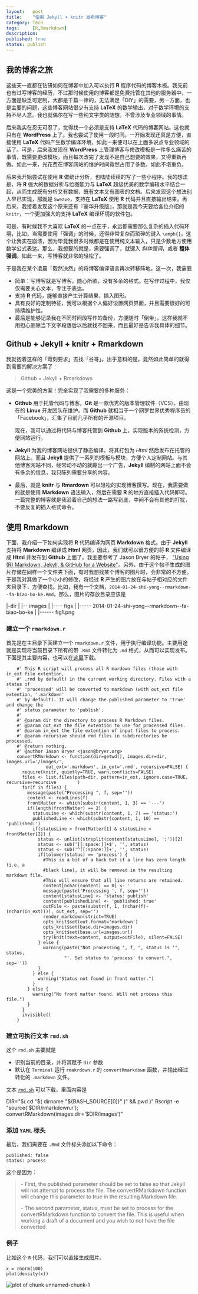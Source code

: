 ```yaml
---
layout:   post
title:    "使用 Jekyll + knitr 发布博客"
category: Tech 
tags:     [R,Rmarkdown]
description: 
published: true
status: publish
---
```

 
## 我的博客之旅
 
这些天一直都在钻研如何在博客中加入可以执行 **R** 程序代码的博客木板。我先前也有过写博客的经历，不过那时候使用的博客都是免费托管在其他的服务器中，一方面是缺乏可定制，大都是千篇一律的，无法满足「DIY」的需要，另一方面，也是主要的问题，这些博客网站很少有支持 **LaTeX** 的数学输出，对于数学环境的支持不尽人意。我也就偶尔在写一些纯文字类的随想，不曾涉及专业领域的事情。
 
后来我实在忍无可忍了，觉得找一个必须是支持 **LaTeX** 代码的博客网站。这也就只有在 **WordPress** 上了。我也尝试了使用一段时间。一开始发现还真是方便，直接使用 **LaTeX** 代码产生数学编译环境，如此一来便可以在上面多说点专业领域的话了。可是，后来我发现在 **WordPress** 上管理博客与修改模板是一件多么痛苦的事情，既需要更改模板，而且每次改完了发现不是自己想要的效果，又得重新再做。如此一来，光花费在博客网站的维护时间竟然占用了多数。如此不堪重负。
 
后来我开始尝试在使用  **R** 做统计分析，也陆陆续续的写了一些小程序。我的想法是，将 **R** 强大的数据分析与绘图能力与 **LaTeX** 超级优美的数学编辑水平结合一起，从而生成既有分析又有数据、既有文本又有图表的文档。后来发现这个想法别人早已实现，那就是 `Sweave`，支持在 **LaTeX** 使用 **R** 代码并且直接输出结果。再后来，我接着发现这个原来还有『豪华升级版』，那就是我今天要给各位介绍的 `knitr`，一个更加强大的支持 **LaTeX** 编译环境的软件包。
 
可是，有时候我不大喜欢 **LaTeX** 的一点在于，永远都需要那么复杂的插入代码环境，比如，当需要使用「强调」的时候，还得非常复杂而琐碎的键入 `\emph{}`，这个让我实在崩溃，因为毕竟我很多时候都是在使用纯文本输入，只是少数地方使用数学公式表达。那么，我想要的就是，需要强调了，就键入 *斜体强调*，或者 **粗体强调**。如此一来，写博客就非常的轻松了。
 
于是我在某个凌晨「毅然决然」的将博客编译语言再次转移阵地。这一次，我需要
 - 简单：写博客就是写博客，随心所欲，没有多余的格式。在写作过程中，我仅仅需要关心文本，专注于表达。
 - 支持 **R** 代码，能够直接产生计算结果，插入图形。
 - 具有良好的定制特征，我可以根据个人偏好设置网页界面，并且需要很好的可持续维护性。
 - 最后是能够记录我在不同时间段写作的备份，方便随时「倒带」。这样我就不用担心删除当下文字段落后以后就找不回来，而且最好是告诉我具体的细节。
 
## Github + Jekyll + knitr + Rmarkdown
 
我就抱着这样的「苛刻要求」去找「谷哥」。出乎意料的是，竟然如此简单的就得到需要的解决方案了：
> Github + Jekyll + Rmarkdown
 
这是一个完美的方案！完全实现了我需要的多种服务：
- **Github** 用于托管代码与博客。**Git** 是一款优秀的版本管理软件（VCS），由现在的 **Linux** 开发团队在维护。而 **Github** 就相当于一个网罗世界优秀程序员的「Facebook」，汇集了目前几乎所有的开源项目。
 
  现在，我可以通过将代码与博客托管到 **Github** 上，实现版本的系统检测，方便网站运行。
  
- **Jekyll** 为我的博客网站提供了静态编译，将其打包为 *Html* 然后发布在托管的网站上。而且 **Jekyll** 提供了一系列的模板与模块，方便个人定制网站。与其他博客网站不同，经常动不动的就蹦出一个广告，**Jekyll** 编制的网站上面不会有多余的信息，我只陈列需要分享的内容。
 
- 最后，就是 **knitr** 与 **Rmardown** 可以轻松的实现博客撰写。现在，我需要做的就是使用 **Markdown** 语法输入，然后在需要 **R** 的地方直接插入代码即可。一篇完整的博客就是我沿着自己的想法一路写到底，中间不会有其他的打扰，不要反复的插入格式命令。
 
## 使用 **Rmarkdown** 
 
下面，我介绍一下如何实现将 **R** 代码编译为网页 **Markdown** 格式。由于 **Jekyll** 支持将 **Markdown** 编译成 **Html** 网页，因此，我们就可以很方便的将 **R** 文件编译成 **Html** 并发布到 **Github** 上面了。我主要参考了 Jason Bryer 的帖子， ["Using (R) Markdown, Jekyll, & GitHub for a Website"](http://jason.bryer.org/posts/2012-12-10/Markdown_Jekyll_R_for_Blogging.html)。另外，由于这个帖子生成的图片存储在同样一个文件夹下面，有时我想找某个博客的图片时，会非常的不方便。于是我对其做了一个小小的修改，将经过 **R** 产生的图片放在与帖子相对应的文件夹目录下，方便查找。比如，我有一个文档，`2014-01-24-shi-yong--rmarkdown--fa-biao-bo-ke.Rmd`，那么，图片的存放目录应该是
 
|-dir
|
|-- images
|
|---- figs
|
|----- 2014-01-24-shi-yong--rmarkdown--fa-biao-bo-ke
|
|------ fig1.png
 
### 建立一个 `rmarkdown.r`
 
首先是在主目录下面建立一个 `rmarkdown.r` 文件，用于执行编译功能。主要用途就是实现将当前目录下所有的带 `.Rmd` 文件转化为 `.md` 格式，从而可以实现发布。下面是其主要内容，也可以在[这里](/cn/_post/rmarkdwn.r)下载。
 
 
        #' This R script will process all R mardown files (those with in_ext file extention,
        #' .rmd by default) in the current working directory. Files with a status of
        #' 'processed' will be converted to markdown (with out_ext file extention, '.markdown'
        #' by default). It will change the published parameter to 'true' and change the
        #' status parameter to 'publish'.
        #' 
        #' @param dir the directory to process R Markdown files.
        #' @param out_ext the file extention to use for processed files.
        #' @param in_ext the file extention of input files to process.
        #' @param recursive should rmd files in subdirectories be processed.
        #' @return nothing.
        #' @author Jason Bryer <jason@bryer.org>
        convertRMarkdown <- function(dir=getwd(), images.dir=dir, images.url='/images/',
                   out_ext='.markdown', in_ext='.rmd', recursive=FALSE) {
          require(knitr, quietly=TRUE, warn.conflicts=FALSE)
          files <- list.files(path=dir, pattern=in_ext, ignore.case=TRUE, recursive=recursive        )
          for(f in files) {
            message(paste("Processing ", f, sep=''))
            content <- readLines(f)
            frontMatter <- which(substr(content, 1, 3) == '---')
            if(length(frontMatter) == 2) {
              statusLine <- which(substr(content, 1, 7) == 'status:')
              publishedLine <- which(substr(content, 1, 10) == 'published:')
              if(statusLine > frontMatter[1] & statusLine < frontMatter[2]) {
                status <- unlist(strsplit(content[statusLine], ':'))[2]
                status <- sub('[[:space:]]+$', '', status)
                status <- sub('^[[:space:]]+', '', status)
                if(tolower(status) == 'process') {
                  #This is a bit of a hack but if a line has zero length (i.e. a
                  #black line), it will be removed in the resulting markdown file.
                  #This will ensure that all line returns are retained.
                  content[nchar(content) == 0] <- ' '
                  message(paste('Processing ', f, sep=''))
                  content[statusLine] <- 'status: publish'
                  content[publishedLine] <- 'published: true'
                  outFile <- paste(substr(f, 1, (nchar(f)-(nchar(in_ext)))), out_ext, sep='')
                  render_markdown(strict=TRUE)
                  opts_knit$set(out.format='markdown')
                  opts_knit$set(base.dir=images.dir)
                  opts_knit$set(base.url=images.url)
                  try(knit(text=content, output=outFile), silent=FALSE)
                } else {
                  warning(paste("Not processing ", f, ", status is '", status, 
                          "'. Set status to 'process' to convert.", sep=''))
                }
              } else {
                warning("Status not found in front matter.")
              }
            } else {
              warning("No front matter found. Will not process this file.")
            }
          }
          invisible()
        }
 
 
### 建立可执行文本 `rmd.sh`
 
这个 `rmd.sh` 主要就是
- 识别当前的目录，并将其赋予 `dir` 参数
- 默认在 `Terminal` 运行 `rmakrdown.r` 的 `convertRmarkdown` 函数，并输出经过转化的 `.markdown` 文件。
 
文本 [`rmd.sh`](/cn/_post/rmd.sh) 可以下载，里面内容是
 
DIR="$( cd "$( dirname "${BASH_SOURCE[0]}" )" && pwd )"
Rscript -e "source('$DIR/rmarkdown.r'); convertRMarkdown(images.dir='$DIR/images')"
 
 
### 添加 `YAML` 标头
 
最后，我们需要在 `.Rmd` 文件标头添加以下命令：
 
    published: false
    status: process
 
 
这个是因为：
<blockquote>
  <p> - First, the published parameter should be set to false so that Jekyll will not attempt to process the file. The convertRMarkdown function will change this parameter to true in the resulting Markdown file. </p>
  
  <p> - The second parameter, status, must be set to process for the convertRMarkdown function to convert the file. This is useful when working a draft of a document and you wish to not have the file converted. </p>
  
</blockquote>
 
### 例子
 
比如这个 `R` 代码，我们可以直接生成图片。

    x = rnorm(100)
    plot(density(x))

![plot of chunk unnamed-chunk-1](/cn/_posts/images/figs/2014-01-24-shi-yong--rmarkdown--fa-biao-bo-ke/unnamed-chunk-1.png) 

 
 
